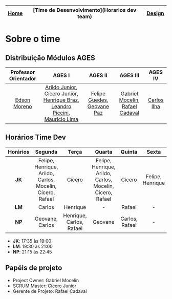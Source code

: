 | [Home](home) | [**Time de Desenvolvimento**](Horarios dev team) | [Design](Design) |
| --- | --- | --- |

# Sobre o time
## Distribuição Módulos AGES

| **Professor Orientador** | **AGES I** | **AGES II** | **AGES III** | **AGES IV** |
| :---: | :---: | :---: | :---: | :---: |
| [Edson Moreno](@edson.moreno) | [Arildo Junior](@arildo.junior), [Cícero Junior](@cicero.junior), [Henrique Braz](@henrique.braz), [Leandro Piccini](@leandro.piccini), [Mauricio Lima](@mauricio.lima) | [Felipe Guedes](@felipe.guedes), [Geovane Paz](@geovane.paz) | [Gabriel Mocelin](@gabriel.mocelin), [Rafael Cadaval](@rafael.cadaval) | [Carlos Ilha](@carlos.ilha) |  

## Horários Time Dev

| **Horários** | **Segunda** | **Terça** | **Quarta** | **Quinta** | **Sexta** |
| :---: | :---: | :---: | :---: | :---: | :---: |  
| **JK** | Felipe, Henrique, Arildo, Carlos, Mocelin, Cícero, Rafael | Cícero | Felipe, Henrique, Arildo, Carlos, Mocelin, Cícero, Rafael | Cícero | Felipe, Henrique |  
| **LM** | Carlos | Henrique | - | Rafael | - |  
| **NP** | Geovane, Carlos | Henrique, Carlos, Rafael | Geovane | Carlos, Rafael | - |
* **JK**: 17:35 às 19:00 
* **LM**: 19:30 às 21:00
* **NP**: 21:15 às 22:45  

## Papéis de projeto
* Project Owner: Gabriel Mocelin
* SCRUM Master: Cícero Junior
* Gerente de Projeto: Rafael Cadaval
